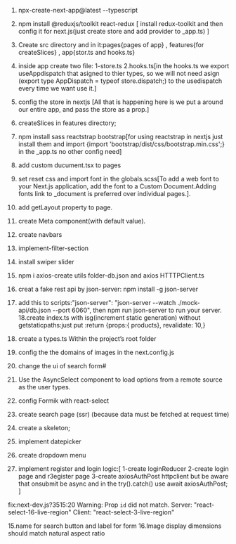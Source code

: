1. npx-create-next-app@latest --typescript

2. npm install @reduxjs/toolkit react-redux [
    install redux-toolkit and then config it for next.js(just create store and add provider to _app.ts)
]

3. Create src directory and in it:pages{pages of app} , features{for createSlices} , app{stor.ts and hooks.ts}
4. inside app create two file: 1-store.ts 2.hooks.ts[in the hooks.ts we export useAppdispatch that asigned to thier types, so we will not need asign (export type AppDispatch = typeof store.dispatch;) to the usedispatch every time we want use it.]

5. config the store in nextjs [All that is happening here is we put a <Provider> around our entire app, and pass the store as a prop.]
6. createSlices in features directory;
7. npm install sass reactstrap bootstrap[for using reactstrap in nextjs just install them and import {import 'bootstrap/dist/css/bootstrap.min.css';} in the _app.ts no other config need]
8. add custom ducument.tsx to pages
9. set reset css and import font in the globals.scss[To add a web font to your Next.js application, add the font to a Custom Document.Adding fonts link to _document is preferred over individual pages.].
10. add getLayout property to page.
11. create Meta component(with default value).
12. create navbars
13. implement-filter-section
14. install swiper slider
15. npm i axios-create utils folder-db.json and axios HTTTPClient.ts 
16. creat a fake rest api by json-server: npm install -g json-server
17. add this to scripts:"json-server": "json-server --watch ./mock-api/db.json --port 6060", then npm run json-server to run your server.
18.create index.ts with isg(increment static generation) without getstaticpaths:just put  :return {props:{ products}, revalidate: 10,}
19.  create a types.ts Within the project’s root folder
20. config the the domains of images in the next.config.js
21. change the ui of search form#
22. Use the AsyncSelect component to load options from a remote source as the user types.
23. config Formik with react-select
24. create search page (ssr) (because data must be fetched at request time)
25. create a skeleton;
26. implement datepicker
27. create dropdown menu
28. implement register and login logic:[
    1-create loginReducer
    2-create login page and r3egister page
    3-create axiosAuthPost httpclient but be aware that onsubmit be async and in the try().catch() use await axiosAuthPost;
]








fix:next-dev.js?3515:20 Warning: Prop `id` did not match. Server: "react-select-16-live-region" Client: "react-select-3-live-region"

15.name for search button and label for form
16.Image display dimensions should match natural aspect ratio
